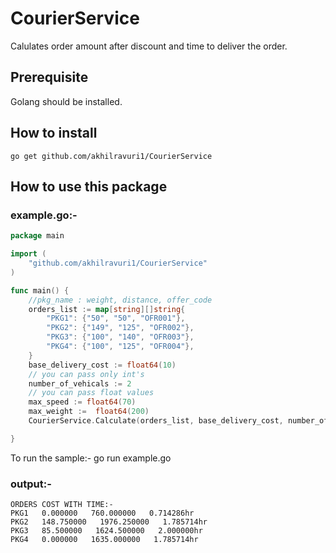 # CourierService

Calulates order amount after discount and time to deliver the order.

## Prerequisite

Golang should be installed.

## How to install

```
go get github.com/akhilravuri1/CourierService

```

## How to use this package

### example.go:-

```go
package main

import (
	"github.com/akhilravuri1/CourierService"
)

func main() {
    //pkg_name : weight, distance, offer_code
    orders_list := map[string][]string{
		"PKG1": {"50", "50", "OFR001"},
		"PKG2": {"149", "125", "OFR002"},
		"PKG3": {"100", "140", "OFR003"},
		"PKG4": {"100", "125", "OFR004"},
	}
    base_delivery_cost := float64(10)
    // you can pass only int's
    number_of_vehicals := 2
    // you can pass float values
    max_speed := float64(70)
    max_weight :=  float64(200)
    CourierService.Calculate(orders_list, base_delivery_cost, number_of_vehicals, max_speed, max_weight)

}
```
To run the sample:- go run example.go

### output:-
```
ORDERS COST WITH TIME:-
PKG1   0.000000   760.000000   0.714286hr
PKG2   148.750000   1976.250000   1.785714hr
PKG3   85.500000   1624.500000   2.000000hr
PKG4   0.000000   1635.000000   1.785714hr
```
